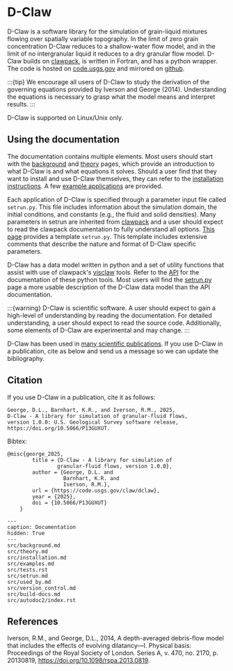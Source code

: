 # D-Claw

D-Claw is a software library for the simulation of grain-liquid mixtures flowing over spatially variable topography. In the limit of zero grain concentration D-Claw reduces to a shallow-water flow model, and in the limit of no intergranular liquid it reduces to a dry granular flow model.  D-Claw builds on [clawpack](https://www.clawpack.org/), is written in Fortran, and has a python wrapper. The code is hosted on [code.usgs.gov](https://code.usgs.gov/claw/dclaw) and mirrored on [github](https://github.com/geoflows/dclaw).

:::{tip}
We encourage all users of D-Claw to study the derivation of the governing equations provided by Iverson and George (2014). Understanding the equations is necessary to grasp what the model means and interpret results.
:::


D-Claw is supported on Linux/Unix only.

## Using the documentation

The documentation contains multiple elements. Most users should start with the [background](src/background.md) and [theory](src/theory.md) pages, which provide an introduction to what D-Claw is and what equations it solves. Should a user find that they want to install and use D-Claw themselves, they can refer to the [installation instructions](src/installation.md). A few [example applications](src/examples.md) are provided.

Each application of D-Claw is specified through a parameter input file called `setrun.py`. This file includes information about the simulation domain, the initial conditions, and constants (e.g., the fluid and solid densities). Many parameters in setrun are inherited from [clawpack](https://www.clawpack.org/) and a user should expect to read the clawpack documentation to fully understand all options. [This page](src/setrun.md) provides a template `setrun.py`. This template includes extensive comments that describe the nature and format of D-Claw specific parameters.

D-Claw has a data model written in python and a set of utility functions that assist with use of clawpack's [visclaw](https://www.clawpack.org/plotting.html) tools. Refer to the [API](src/autodoc2/index.rst) for the documentation of these python tools. Most users will find the [setrun.py](src/setrun.md) page a more usable description of the D-Claw data model than the API documentation.

:::{warning}
D-Claw is scientific software. A user should expect to gain a high-level of understanding by reading the documentation. For detailed understanding, a user should expect to read the source code. Additionally, some elements of D-Claw are experimental and may change.
:::

D-Claw has been used in [many scientific publications](src/used_by.md). If you use D-Claw in a publication, cite as below and send us a message so we can update the bibliography.

## Citation

If you use D-Claw in a publication, cite it as follows:


``` none
George, D.L., Barnhart, K.R., and Iverson, R.M., 2025,
D-Claw - A library for simulation of granular-fluid flows,
version 1.0.0: U.S. Geological Survey software release,
https://doi.org/10.5066/P13GUXUT.
```

Bibtex:
``` none
@misc{george_2025,
        title = {D-Claw - A library for simulation of
                granular-fluid flows, version 1.0.0},
        author = {George, D.L. and
                  Barnhart, K.R. and
                  Iverson, R.M.},
        url = {https://code.usgs.gov/claw/dclaw},
        year = {2025},
        doi = {10.5066/P13GUXUT}
    }
```


```{toctree}
---
caption: Documentation
hidden: True
---
src/background.md
src/theory.md
src/installation.md
src/examples.md
src/tests.rst
src/setrun.md
src/used_by.md
src/version_control.md
src/build-docs.md
src/autodoc2/index.rst
```

## References

Iverson, R.M., and George, D.L., 2014, A depth-averaged debris-flow model that includes the effects of evolving dilatancy—I. Physical basis: Proceedings of the Royal Society of London. Series A, v. 470, no. 2170, p. 20130819, <https://doi.org/10.1098/rspa.2013.0819>.